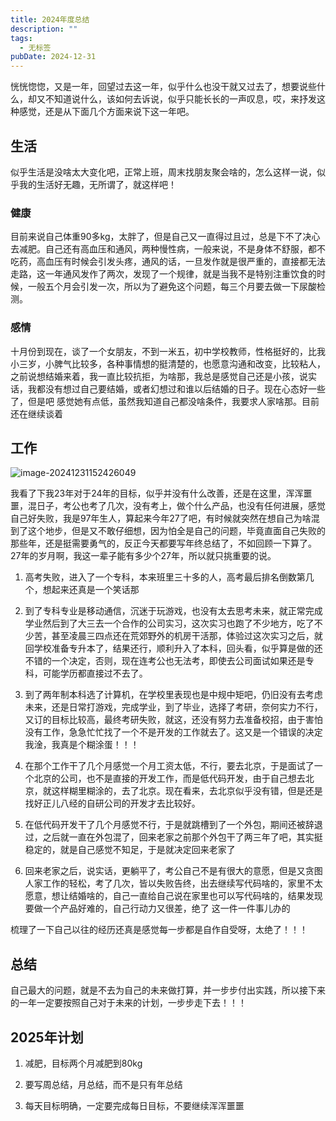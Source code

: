 ```yaml
---
title: 2024年度总结
description: ""
tags:
  - 无标签
pubDate: 2024-12-31
---
```



恍恍惚惚，又是一年，回望过去这一年，似乎什么也没干就又过去了，想要说些什么，却又不知道说什么，该如何去诉说，似乎只能长长的一声叹息，哎，来抒发这种感觉，还是从下面几个方面来说下这一年吧。



## 生活



似乎生活是没啥太大变化吧，正常上班，周末找朋友聚会啥的，怎么这样一说，似乎我的生活好无趣，无所谓了，就这样吧！



### 健康



目前来说自己体重90多kg，太胖了，但是自己又一直得过且过，总是下不了决心去减肥。自己还有高血压和通风，两种慢性病，一般来说，不是身体不舒服，都不吃药，高血压有时候会引发头疼，通风的话，一旦发作就是很严重的，直接都无法走路，这一年通风发作了两次，发现了一个规律，就是当我不是特别注重饮食的时候，一般五个月会引发一次，所以为了避免这个问题，每三个月要去做一下尿酸检测。



### 感情



十月份到现在，谈了一个女朋友，不到一米五，初中学校教师，性格挺好的，比我小三岁，小脾气比较多，各种事情想的挺清楚的，也愿意沟通和改变，比较粘人，之前说想结婚来着，我一直比较抗拒，为啥那，我总是感觉自己还是小孩，说实话，我都没有想过自己要结婚，或者幻想过和谁以后结婚的日子。现在心态好一些了，但是吧 感觉她有点低，虽然我知道自己都没啥条件，我要求人家啥那。目前还在继续谈着



## 工作



![image-20241231152426049](https://shyblog.oss-cn-beijing.aliyuncs.com/img/image-20241231152426049.png)



我看了下我23年对于24年的目标，似乎并没有什么改善，还是在这里，浑浑噩噩，混日子，考公也考了几次，没有考上，做个什么产品，也没有任何进展，感觉自己好失败，我是97年生人，算起来今年27了吧，有时候就突然在想自己为啥混到了这个地步，但是又不敢仔细想，因为怕全是自己的问题，毕竟直面自己失败的那些年，还是挺需要勇气的，反正今天都要写年终总结了，不如回顾一下算了。27年的岁月啊，我这一辈子能有多少个27年，所以就只挑重要的说。



1. 高考失败，进入了一个专科，本来班里三十多的人，高考最后排名倒数第几个，想起来还真是一个笑话那

2. 到了专科专业是移动通信，沉迷于玩游戏，也没有太去思考未来，就正常完成学业然后到了大三去一个合作的公司实习，这次实习也跑了不少地方，吃了不少苦，甚至凌晨三四点还在荒郊野外的机房干活那，体验过这次实习之后，就回学校准备专升本了，结果还行，顺利升入了本科，回头看，似乎算是做的还不错的一个决定，否则，现在连考公也无法考，即使去公司面试如果还是专科，可能学历都直接过不去了。

3. 到了两年制本科选了计算机，在学校里表现也是中规中矩吧，仍旧没有去考虑未来，还是日常打游戏，完成学业，到了毕业，选择了考研，奈何实力不行，又订的目标比较高，最终考研失败，就这，还没有努力去准备校招，由于害怕没有工作，急急忙忙找了一个不是开发的工作就去了。这又是一个错误的决定 我淦，我真是个糊涂蛋！！！

4. 在那个工作干了几个月感觉一个月工资太低，不行，要去北京，于是面试了一个北京的公司，也不是直接的开发工作，而是低代码开发，由于自己想去北京，就这样糊里糊涂的，去了北京。现在看来，去北京似乎没有错，但是还是找好正儿八经的自研公司的开发才去比较好。

5. 在低代码开发干了几个月感觉不行，于是就跳槽到了一个外包，期间还被辞退过，之后就一直在外包混了，回来老家之前那个外包干了两三年了吧，其实挺稳定的，就是自己感觉不知足，于是就决定回来老家了

6. 回来老家之后，说实话，更躺平了，考公自己不是有很大的意愿，但是又贪图人家工作的轻松，考了几次，皆以失败告终，出去继续写代码啥的，家里不太愿意，想让结婚啥的，自己一直给自己说在家里也可以写代码啥的，结果发现要做一个产品好难的，自己行动力又很差，绝了 这一件一件事儿办的



梳理了一下自己以往的经历还真是感觉每一步都是自作自受呀，太绝了！！！



## 总结



自己最大的问题，就是不去为自己的未来做打算，并一步步付出实践，所以接下来的一年一定要按照自己对于未来的计划，一步步走下去！！！



## 2025年计划



1. 减肥，目标两个月减肥到80kg

2. 要写周总结，月总结，而不是只有年总结

3. 每天目标明确，一定要完成每日目标，不要继续浑浑噩噩
